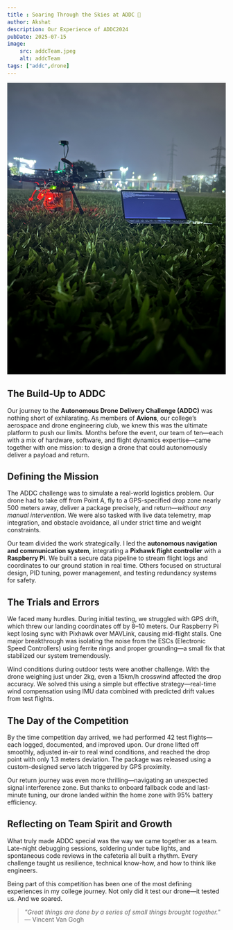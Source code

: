 ```yaml
---
title : Soaring Through the Skies at ADDC 🚁 
author: Akshat
description: Our Experience of ADDC2024 
pubDate: 2025-07-15
image:
    src: addcTeam.jpeg
    alt: addcTeam
tags: ["addc",drone]
---
```




![Drone mid-flight during testing](../assets/blogImages/IMG_4523.JPG)


## The Build-Up to ADDC

Our journey to the **Autonomous Drone Delivery Challenge (ADDC)** was nothing short of exhilarating. As members of **Avions**, our college’s aerospace and drone engineering club, we knew this was the ultimate platform to push our limits. Months before the event, our team of ten—each with a mix of hardware, software, and flight dynamics expertise—came together with one mission: to design a drone that could autonomously deliver a payload and return.

## Defining the Mission

The ADDC challenge was to simulate a real-world logistics problem. Our drone had to take off from Point A, fly to a GPS-specified drop zone nearly 500 meters away, deliver a package precisely, and return—*without any manual intervention*. We were also tasked with live data telemetry, map integration, and obstacle avoidance, all under strict time and weight constraints.

Our team divided the work strategically. I led the **autonomous navigation and communication system**, integrating a **Pixhawk flight controller** with a **Raspberry Pi**. We built a secure data pipeline to stream flight logs and coordinates to our ground station in real time. Others focused on structural design, PID tuning, power management, and testing redundancy systems for safety.

## The Trials and Errors


We faced many hurdles. During initial testing, we struggled with GPS drift, which threw our landing coordinates off by 8–10 meters. Our Raspberry Pi kept losing sync with Pixhawk over MAVLink, causing mid-flight stalls. One major breakthrough was isolating the noise from the ESCs (Electronic Speed Controllers) using ferrite rings and proper grounding—a small fix that stabilized our system tremendously.

Wind conditions during outdoor tests were another challenge. With the drone weighing just under 2kg, even a 15km/h crosswind affected the drop accuracy. We solved this using a simple but effective strategy—real-time wind compensation using IMU data combined with predicted drift values from test flights.

## The Day of the Competition

By the time competition day arrived, we had performed 42 test flights—each logged, documented, and improved upon. Our drone lifted off smoothly, adjusted in-air to real wind conditions, and reached the drop point with only 1.3 meters deviation. The package was released using a custom-designed servo latch triggered by GPS proximity.

Our return journey was even more thrilling—navigating an unexpected signal interference zone. But thanks to onboard fallback code and last-minute tuning, our drone landed within the home zone with 95% battery efficiency.

## Reflecting on Team Spirit and Growth

What truly made ADDC special was the way we came together as a team. Late-night debugging sessions, soldering under tube lights, and spontaneous code reviews in the cafeteria all built a rhythm. Every challenge taught us resilience, technical know-how, and how to think like engineers.

Being part of this competition has been one of the most defining experiences in my college journey. Not only did it test our drone—it tested us. And we soared.

> _"Great things are done by a series of small things brought together."_ — Vincent Van Gogh

